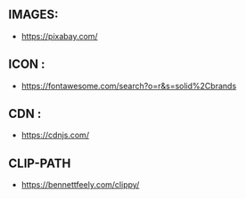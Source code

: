 ## IMAGES:
- https://pixabay.com/

## ICON :
- https://fontawesome.com/search?o=r&s=solid%2Cbrands

## CDN :
- https://cdnjs.com/

## CLIP-PATH
- https://bennettfeely.com/clippy/
